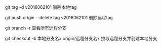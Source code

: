 git tag -d v2016062101 删除本地tag

git push origin --delete tag v2016062101 删除远程tag

git branch -r 查看所有远程分支

git checkout -b 本地分支名x origin/远程分支名x  拉取远程分支并创建本地分支